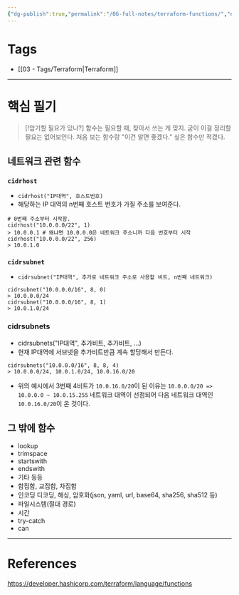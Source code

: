```yaml
---
{"dg-publish":true,"permalink":"/06-full-notes/terraform-functions/","noteIcon":""}
---
```


# Tags
- [[03 - Tags/Terraform\|Terraform]]
---
# 핵심 필기
> [!암기할 필요가 있나?]
> 함수는 필요할 때, 찾아서 쓰는 게 맞지. 굳이 이걸 정리할 필요는 없어보인다. 처음 보는 함수랑 "이건 알면 좋겠다." 싶은 함수만 적겠다.
## 네트워크 관련 함수
### `cidrhost`
- `cidrhost("IP대역", 호스트번호)`
- 해당하는 IP 대역의 n번째 호스트 번호가 가질 주소를 보여준다.
```
# 0번째 주소부터 시작함.
cidrhost("10.0.0.0/22", 1)
> 10.0.0.1 # 왜냐면 10.0.0.0은 네트워크 주소니까 다음 번호부터 시작
cidrhost("10.0.0.0/22", 256)
> 10.0.1.0
```
### `cidrsubnet`
- `cidrsubnet("IP대역", 추가로 네트워크 주소로 사용할 비트, n번째 네트워크)`
```
cidrsubnet("10.0.0.0/16", 8, 0)
> 10.0.0.0/24
cidrsubnet("10.0.0.0/16", 8, 1)
> 10.0.1.0/24
```
### cidrsubnets
- cidrsubnets("IP대역", 추가비트, 추가비트, ...)
- 현재 IP대역에 서브넷을 추가비트만큼 계속 할당해서 만든다.
```
cidrsubnets("10.0.0.0/16", 8, 8, 4)
> 10.0.0.0/24, 10.0.1.0/24, 10.0.16.0/20
```
- 위의 예시에서 3번째 4비트가 `10.0.16.0/20`이 된 이유는 `10.0.0.0/20 => 10.0.0.0 ~ 10.0.15.255` 네트워크 대역이 선점되어 다음 네트워크 대역인 `10.0.16.0/20`이 온 것이다. 
## 그 밖에 함수
- lookup
- trimspace
- startswith
- endswith
- 기타 등등
- 합집합, 교집합, 차집합
- 인코딩 디코딩, 해싱, 암호화(json, yaml, url, base64, sha256, sha512 등)
- 파일시스템(절대 경로)
- 시간
- try-catch
- can
---
# References
https://developer.hashicorp.com/terraform/language/functions